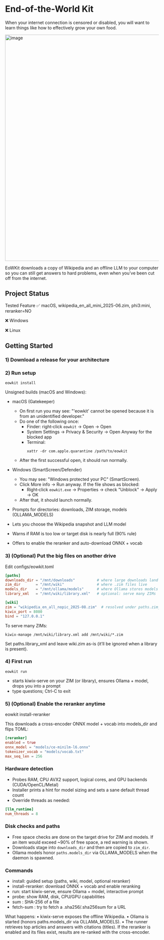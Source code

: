 # End-of-the-World Kit
When your internet connection is censored or disabled, you will want to learn things like how to effectively grow your own food.

<img width="1170" height="740" alt="image" src="https://github.com/user-attachments/assets/fcc20dd4-dea8-4090-b586-b4d5b107c559" />

EoWKit downloads a copy of Wikipedia and an offline LLM to your computer so you can still get answers to hard problems, even when you've been cut off from the internet.

## Project Status

Tested  Feature
✅  macOS, wikipedia_en_all_mini_2025-06.zim, phi3:mini, reranker=NO

❌  Windows

❌  Linux

## Getting Started

### 1) Download a release for your architecture
### 2) Run setup
```
eowkit install
```

Unsigned builds (macOS and Windows):

- macOS (Gatekeeper)
  - On first run you may see: "'eowkit' cannot be opened because it is from an unidentified developer."
  - Do one of the following once:
    - Finder: right‑click `eowkit` → Open → Open
    - System Settings → Privacy & Security → Open Anyway for the blocked app
    - Terminal:
      ```
      xattr -dr com.apple.quarantine /path/to/eowkit
      ```
  - After the first successful open, it should run normally.

- Windows (SmartScreen/Defender)
  - You may see: "Windows protected your PC" (SmartScreen).
  - Click More info → Run anyway. If the file shows as blocked:
    - Right‑click `eowkit.exe` → Properties → check "Unblock" → Apply → OK
  - After that, it should launch normally.

- Prompts for directories: downloads, ZIM storage, models (OLLAMA_MODELS)
- Lets you choose the Wikipedia snapshot and LLM model
- Warns if RAM is too low or target disk is nearly full (90% rule)
- Offers to enable the reranker and auto-download ONNX + vocab

### 3) (Optional) Put the big files on another drive

Edit configs/eowkit.toml
```toml
[paths]
downloads_dir = "/mnt/downloads"          # where large downloads land
zim_dir       = "/mnt/wiki"               # where .zim files live
models_dir    = "/mnt/ollama/models"      # where Ollama stores models
library_xml   = "/mnt/wiki/library.xml"   # optional: serve many ZIMs

[wiki]
zim = "wikipedia_en_all_nopic_2025-08.zim"  # resolved under paths.zim_dir
kiwix_port = 8080
bind = "127.0.0.1"
```
To serve many ZIMs:
```
kiwix-manage /mnt/wiki/library.xml add /mnt/wiki/*.zim
```

Set paths.library_xml and leave wiki.zim as-is (it’ll be ignored when a library is present).

### 4) First run
```
eowkit run
```
- starts kiwix-serve on your ZIM (or library), ensures Ollama + model, drops you into a prompt
- type questions; Ctrl-C to exit

### 5) (Optional) Enable the reranker anytime

eowkit install-reranker

This downloads a cross-encoder ONNX model + vocab into models_dir and flips TOML:

```toml
[reranker]
enabled = true
onnx_model = "models/ce-minilm-l6.onnx"
tokenizer_vocab = "models/vocab.txt"
max_seq_len = 256
```

### Hardware detection
- Probes RAM, CPU AVX2 support, logical cores, and GPU backends (CUDA/OpenCL/Metal)
- Installer prints a hint for model sizing and sets a sane default thread count
- Override threads as needed:

```toml
[llm_runtime]
num_threads = 8
```

### Disk checks and paths
- Free space checks are done on the target drive for ZIM and models. If an item would exceed ~90% of free space, a red warning is shown.
- Downloads stage into `downloads_dir` and then are copied to `zim_dir`.
- Ollama models honor `paths.models_dir` via OLLAMA_MODELS when the daemon is spawned.

### Commands
- install: guided setup (paths, wiki, model, optional reranker)
- install-reranker: download ONNX + vocab and enable reranking
- run: start kiwix-serve, ensure Ollama + model, interactive prompt
- probe: show RAM, disk, CPU/GPU capabilities
- sum <path>: SHA-256 of a file
- fetch-sum <url>: try to fetch a .sha256/.sha256sum for a URL

What happens:
	•	kiwix-serve exposes the offline Wikipedia.
	•	Ollama is started (honors paths.models_dir via OLLAMA_MODELS).
	•	The runner retrieves top articles and answers with citations (titles). If the reranker is enabled and its files exist, results are re-ranked with the cross-encoder.
